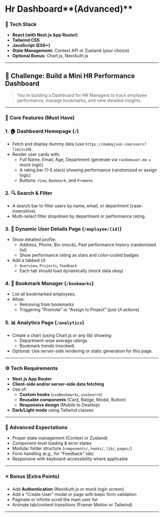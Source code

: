 # Hr Dashboard**(Advanced)**

### 🔧 **Tech Stack**

- **React (with Next.js App Router)**
- **Tailwind CSS**
- **JavaScript (ES6+)**
- **State Management:** Context API or Zustand (your choice)
- **Optional Bonus:** Chart.js, NextAuth.js

---

## 🚀 **Challenge: Build a Mini HR Performance Dashboard**

> You're building a Dashboard for HR Managers to track employee performance, manage bookmarks, and view detailed insights.
> 

---

### 🎯 **Core Features (Must Have)**

### 1. 🏠 **Dashboard Homepage (`/`)**

- Fetch and display dummy data (use `https://dummyjson.com/users?limit=20`).
- Render user cards with:
    - Full Name, Email, Age, Department (generate via `randomuser.me` + mock logic)
    - A rating bar (1–5 stars) showing performance (randomized or assign logic)
    - Buttons: `View`, `Bookmark`, and `Promote`

### 2. 🔍 **Search & Filter**

- A search bar to filter users by name, email, or department (case-insensitive).
- Multi-select filter dropdown by department or performance rating.

### 3. 👤 **Dynamic User Details Page (`/employee/[id]`)**

- Show detailed profile:
    - Address, Phone, Bio (mock), Past performance history (randomized list)
    - Show performance rating as stars and color-coded badges
- Add a tabbed UI:
    - `Overview`, `Projects`, `Feedback`
    - Each tab should load dynamically (mock data okay)

### 4. 📌 **Bookmark Manager (`/bookmarks`)**

- List all bookmarked employees.
- Allow:
    - Removing from bookmarks
    - Triggering “Promote” or “Assign to Project” (just UI actions)

### 5. 📊 **Analytics Page (`/analytics`)**

- Create a chart (using Chart.js or any lib) showing:
    - Department-wise average ratings
    - Bookmark trends (mocked)
- Optional: Use server-side rendering or static generation for this page.

---

### ⚙️ **Tech Requirements**

- **Next.js App Router**
- **Client-side and/or server-side data fetching**
- Use of:
    - **Custom hooks** (`useBookmarks`, `useSearch`)
    - **Reusable components** (Card, Badge, Modal, Button)
    - **Responsive design** (Mobile to Desktop)
- **Dark/Light mode** using Tailwind classes

---

### 🧠 **Advanced Expectations**

- Proper state management (Context or Zustand)
- Component-level loading & error states
- Modular folder structure (`components/`, `hooks/`, `lib/`, `pages/`)
- Form handling (e.g., for "Feedback" tab)
- Responsive with keyboard-accessibility where applicable

---

### ⭐️ **Bonus (Extra Points)**

- Add **Authentication** (NextAuth.js or mock login screen)
- Add a “Create User” modal or page with basic form validation
- Paginate or infinite scroll the main user list
- Animate tab/content transitions (Framer Motion or Tailwind)

---


